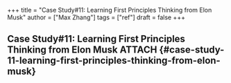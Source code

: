 +++
title = "Case Study#11: Learning First Principles Thinking from Elon Musk"
author = ["Max Zhang"]
tags = ["ref"]
draft = false
+++

## Case Study#11: Learning First Principles Thinking from Elon Musk <span class="tag"><span class="ATTACH">ATTACH</span></span> {#case-study-11-learning-first-principles-thinking-from-elon-musk}
